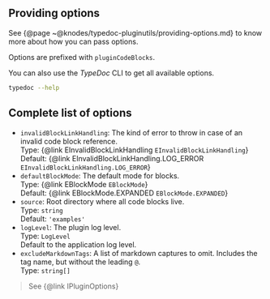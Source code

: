 ## Providing options

See {@page ~@knodes/typedoc-pluginutils/providing-options.md} to know more about how you can pass options.

Options are prefixed with `pluginCodeBlocks`.

You can also use the *TypeDoc* CLI to get all available options.

```sh
typedoc --help
```

## Complete list of options

* `invalidBlockLinkHandling`: The kind of error to throw in case of an invalid code block reference.\
  Type: {@link EInvalidBlockLinkHandling `EInvalidBlockLinkHandling`}\
  Default: {@link EInvalidBlockLinkHandling.LOG_ERROR `EInvalidBlockLinkHandling.LOG_ERROR`}
* `defaultBlockMode`: The default mode for blocks.\
  Type: {@link EBlockMode `EBlockMode`}\
  Default: {@link EBlockMode.EXPANDED `EBlockMode.EXPANDED`}
* `source`: Root directory where all code blocks live.\
  Type: `string`\
  Default: `'examples'`
* `logLevel`: The plugin log level.\
  Type: `LogLevel`\
  Default to the application log level.
* `excludeMarkdownTags`: A list of markdown captures to omit. Includes the tag name, but without the leading `@`.\
  Type: `string[]`

> See {@link IPluginOptions}